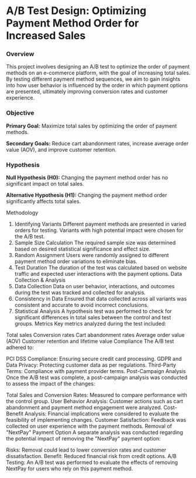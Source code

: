 # A/B Test Design: Optimizing Payment Method Order for Increased Sales
### Overview
This project involves designing an A/B test to optimize the order of payment methods on an e-commerce platform, with the goal of increasing total sales. By testing different payment method sequences, we aim to gain insights into how user behavior is influenced by the order in which payment options are presented, ultimately improving conversion rates and customer experience.

### Objective
**Primary Goal:** Maximize total sales by optimizing the order of payment methods.

**Secondary Goals:** Reduce cart abandonment rates, increase average order value (AOV), and improve customer retention.

### Hypothesis
**Null Hypothesis (H0):** Changing the payment method order has no significant impact on total sales.

**Alternative Hypothesis (H1):** Changing the payment method order significantly affects total sales.

Methodology
1. Identifying Variants
Different payment methods are presented in varied orders for testing.
Variants with high potential impact were chosen for the A/B test.
2. Sample Size Calculation
The required sample size was determined based on desired statistical significance and effect size.
3. Random Assignment
Users were randomly assigned to different payment method order variations to eliminate bias.
4. Test Duration
The duration of the test was calculated based on website traffic and expected user interactions with the payment options.
Data Collection & Analysis
1. Data Collection
Data on user behavior, interactions, and outcomes during the test was tracked and collected for analysis.
2. Consistency in Data
Ensured that data collected across all variants was consistent and accurate to avoid incorrect conclusions.
3. Statistical Analysis
A hypothesis test was performed to check for significant differences in total sales between the control and test groups.
Metrics
Key metrics analyzed during the test included:

Total sales
Conversion rates
Cart abandonment rates
Average order value (AOV)
Customer retention and lifetime value
Compliance
The A/B test adhered to:

PCI DSS Compliance: Ensuring secure credit card processing.
GDPR and Data Privacy: Protecting customer data as per regulations.
Third-Party Terms: Compliance with payment provider terms.
Post-Campaign Analysis
Once the A/B test was complete, a post-campaign analysis was conducted to assess the impact of the changes:

Total Sales and Conversion Rates: Measured to compare performance with the control group.
User Behavior Analysis: Customer actions such as cart abandonment and payment method engagement were analyzed.
Cost-Benefit Analysis: Financial implications were considered to evaluate the feasibility of implementing changes.
Customer Satisfaction: Feedback was collected on user experience with the payment methods.
Removal of "NextPay" Payment Option
A separate analysis was conducted regarding the potential impact of removing the "NextPay" payment option:

Risks: Removal could lead to lower conversion rates and customer dissatisfaction.
Benefit: Reduced financial risk from credit options.
A/B Testing: An A/B test was performed to evaluate the effects of removing NextPay for users who rely on this payment method.
